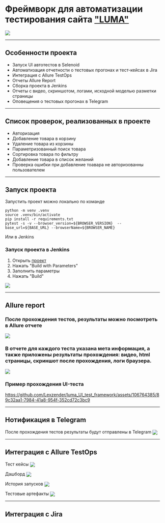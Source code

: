 # Фреймворк для автоматизации тестирования сайта  ["LUMA"](https://magento.softwaretestingboard.com/) 

<img align="center" src="https://github.com/Lexzender/luma_UI_test_framework/blob/main/luma_UI_test_framework/pictures/pqJTNJvc6e.png" />

---

## Особенности проекта
* Запуск UI автотестов в Selenoid
* Автоматизация отчетности о тестовых прогонах и тест-кейсах в Jira
* Интеграция с Allure TestOps
* Отчеты Allure Report
* Сборка проекта в Jenkins
* Отчеты с видео, скриншотом, логами, исходной моделью разметки страницы
* Оповещения о тестовых прогонах в Telegram
---
## Список проверок, реализованных в проекте
* Авторизация
* Добавление товара в корзину
* Удаление товара из корзины
* Параметризованный  поиск товара
* Сортировка товара по фильтру
* Добавление товара в список желаний
* Проверка ошибки при добавление тоавара не авторизованны пользователем

 ---
## Запуск проекта
Запустить проект можно локально по команде

```
python -m venv .venv
source .venv/bin/activate
pip install -r requirements.txt
pytest -s -v --browser_version=${BROWSER_VERSION}  --base_url=${BASE_URL} --browserName=${BROWSER_NAME}
```
Или в Jenkins
### Запуск проекта в Jenkins

1) Открыть [проект](https://jenkins.autotests.cloud/job/luma_UI_test_framework/)
2) Нажать "Build with Parameters"
3) Заполнить параметры 
4) Нажать "Build"
<img align="center" src="https://github.com/Lexzender/luma_UI_test_framework/blob/main/luma_UI_test_framework/pictures/jenkins.png" />

---

## Allure report
### После прохождения тестов, результаты можно посмотреть в Allure отчете
<img align="center" src="https://github.com/Lexzender/luma_UI_test_framework/blob/main/luma_UI_test_framework/pictures/ALLURE%20REPORT.png" />

### В отчете для каждого теста указана мета информация, а также приложены результаты прохождения: видео, html страницы, скриншот после прохождения, логи браузера.
<img align="center" src="https://github.com/Lexzender/luma_UI_test_framework/blob/main/luma_UI_test_framework/pictures/allure_Behaviors.png" />

### Пример прохождения UI-теста
https://github.com/Lexzender/luma_UI_test_framework/assets/106764385/89c32aa1-7984-41a8-954f-352cd72c3bc9

---
## Нотификация в Telegram
После прохождения тестов результаты будут отправлены в Telegram
<img align="center" src="https://github.com/Lexzender/luma_UI_test_framework/blob/main/luma_UI_test_framework/pictures/Telegram_mF4OU8TK9I.png" />

---
## Интеграция с Allure TestOps
Тест кейсы
<img align="center" src="https://github.com/Lexzender/luma_UI_test_framework/blob/main/luma_UI_test_framework/pictures/test%20cases.png" />

Дашборд
<img align="center" src="https://github.com/Lexzender/luma_UI_test_framework/blob/main/luma_UI_test_framework/pictures/dashboards.png" />

История запусков
<img align="center" src="https://github.com/Lexzender/luma_UI_test_framework/blob/main/luma_UI_test_framework/pictures/Launches.png" />

Тестовые артефакты
<img align="center" src="https://github.com/Lexzender/luma_UI_test_framework/blob/main/luma_UI_test_framework/pictures/test_results.png" />

---
## Интеграция с Jira


